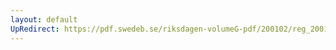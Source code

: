 ```yaml
---
layout: default
UpRedirect: https://pdf.swedeb.se/riksdagen-volumeG-pdf/200102/reg_200102/reg_200102_0541.pdf
---
```

